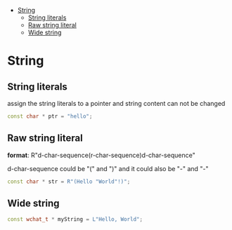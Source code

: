 - [String](#string)
  - [String literals](#string-literals)
  - [Raw string literal](#raw-string-literal)
  - [Wide string](#wide-string)

# String

## String literals

assign the string literals to a pointer and string content can not be changed

``` C++
const char * ptr = "hello";
```

## Raw string literal

**format**: R"d-char-sequence(r-char-sequence)d-char-sequence"

d-char-sequence could be "(" and ")" and it could also be "-" and "-"

``` C++ 
const char * str = R"(Hello "World"!)";

```

## Wide string

``` C++
const wchat_t * myString = L"Hello, World";
```